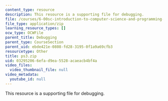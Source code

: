```yaml
---
content_type: resource
description: This resource is a supporting file for debugging.
file: /courses/6-00sc-introduction-to-computer-science-and-programming-spring-2011/032952066efad9ea5528acaeacb4bf4a_ps3.zip
file_type: application/zip
learning_resource_types: []
ocw_type: OCWFile
parent_title: Debugging
parent_type: CourseSection
parent_uid: ebde421e-0808-fd28-3195-0f1a9a69cfb3
resourcetype: Other
title: ps3.zip
uid: 03295206-6efa-d9ea-5528-acaeacb4bf4a
video_files:
  video_thumbnail_file: null
video_metadata:
  youtube_id: null
---
```

This resource is a supporting file for debugging.

